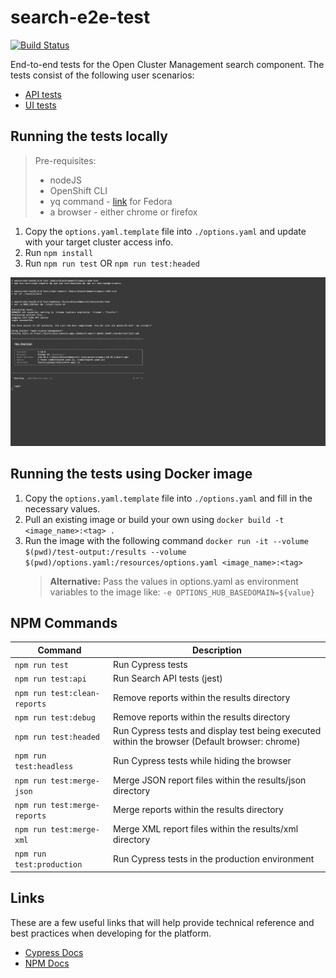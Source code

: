 # search-e2e-test

[![Build Status](https://travis-ci.com/open-cluster-management/search-e2e-test.svg?token=jzyyzQmWYBEu33MCMh9p&branch=master)](https://travis-ci.com/open-cluster-management/search-e2e-test)

End-to-end tests for the Open Cluster Management search component. The tests consist of the following user scenarios:

- [API tests](./tests/api/README.md)
- [UI tests](./tests/cypress/README.md)

## Running the tests locally

  > Pre-requisites:
  >
  > - nodeJS
  > - OpenShift CLI
  > - yq command - [link](https://snapcraft.io/install/yq/fedora) for Fedora
  > - a browser - either chrome or firefox

1. Copy the `options.yaml.template` file into `./options.yaml` and update with your target cluster access info.
2. Run `npm install`
3. Run `npm run test` OR `npm run test:headed`

![Cypress Test](docs/readme/images/cypress-test-headless.gif)

## Running the tests using Docker image

1. Copy the `options.yaml.template` file into `./options.yaml` and fill in the necessary values.
2. Pull an existing image or build your own using `docker build -t <image_name>:<tag> .`
3. Run the image with the following command `docker run -it --volume $(pwd)/test-output:/results --volume $(pwd)/options.yaml:/resources/options.yaml <image_name>:<tag>`
    > **Alternative:** Pass the values in options.yaml as environment variables to the image like: `-e OPTIONS_HUB_BASEDOMAIN=${value}`

## NPM Commands

| Command                                | Description                                                                                    |
|----------------------------------------|------------------------------------------------------------------------------------------------|
| `npm run test`                         | Run Cypress tests                                                                              |
| `npm run test:api`                     | Run Search API tests (jest)                                                                    |
| `npm run test:clean-reports`           | Remove reports within the results directory                                                    |
| `npm run test:debug`                   | Remove reports within the results directory                                                    |
| `npm run test:headed`                  | Run Cypress tests and display test being executed within the browser (Default browser: chrome) |
| `npm run test:headless`                | Run Cypress tests while hiding the browser                                                     |
| `npm run test:merge-json`              | Merge JSON report files within the results/json directory                                      |
| `npm run test:merge-reports`           | Merge reports within the results directory                                                     |
| `npm run test:merge-xml`               | Merge XML report files within the results/xml directory                                        |
| `npm run test:production`              | Run Cypress tests in the production environment                                                |

## Links

These are a few useful links that will help provide technical reference and best practices when developing for the platform.

- [Cypress Docs](https://docs.cypress.io/guides/overview/why-cypress.html)
- [NPM Docs](https://docs.npmjs.com) 
